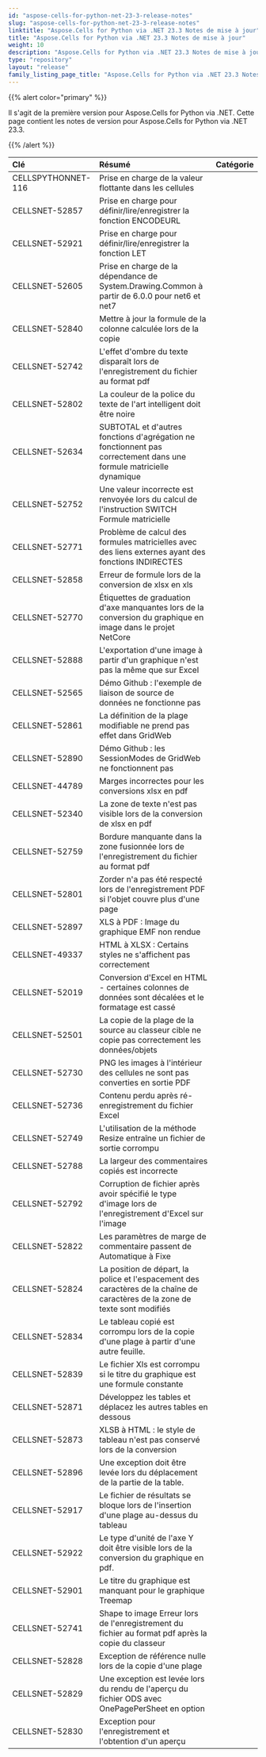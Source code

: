 ```yaml
---
id: "aspose-cells-for-python-net-23-3-release-notes"
slug: "aspose-cells-for-python-net-23-3-release-notes"
linktitle: "Aspose.Cells for Python via .NET 23.3 Notes de mise à jour"
title: "Aspose.Cells for Python via .NET 23.3 Notes de mise à jour"
weight: 10
description: "Aspose.Cells for Python via .NET 23.3 Notes de mise à jour – the latest updates and fixes."
type: "repository"
layout: "release"
family_listing_page_title: "Aspose.Cells for Python via .NET 23.3 Notes de mise à jour"
---
```

{{% alert color="primary" %}} 

Il s'agit de la première version pour Aspose.Cells for Python via .NET.
Cette page contient les notes de version pour Aspose.Cells for Python via .NET 23.3.

{{% /alert %}} 

|**Clé**|**Résumé**|**Catégorie**|
| :- | :- | :- |
|CELLSPYTHONNET-116|Prise en charge de la valeur flottante dans les cellules|
|CELLSNET-52857|Prise en charge pour définir/lire/enregistrer la fonction ENCODEURL|
|CELLSNET-52921|Prise en charge pour définir/lire/enregistrer la fonction LET|
|CELLSNET-52605|Prise en charge de la dépendance de System.Drawing.Common à partir de 6.0.0 pour net6 et net7|
|CELLSNET-52840|Mettre à jour la formule de la colonne calculée lors de la copie|
|CELLSNET-52742|L'effet d'ombre du texte disparaît lors de l'enregistrement du fichier au format pdf|
|CELLSNET-52802|La couleur de la police du texte de l'art intelligent doit être noire|
|CELLSNET-52634| SUBTOTAL et d'autres fonctions d'agrégation ne fonctionnent pas correctement dans une formule matricielle dynamique|
|CELLSNET-52752|Une valeur incorrecte est renvoyée lors du calcul de l'instruction SWITCH Formule matricielle|
|CELLSNET-52771|Problème de calcul des formules matricielles avec des liens externes ayant des fonctions INDIRECTES|
|CELLSNET-52858| Erreur de formule lors de la conversion de xlsx en xls|
|CELLSNET-52770|Étiquettes de graduation d'axe manquantes lors de la conversion du graphique en image dans le projet NetCore|
|CELLSNET-52888|L'exportation d'une image à partir d'un graphique n'est pas la même que sur Excel|
|CELLSNET-52565| Démo Github : l'exemple de liaison de source de données ne fonctionne pas|
|CELLSNET-52861|La définition de la plage modifiable ne prend pas effet dans GridWeb|
|CELLSNET-52890|Démo Github : les SessionModes de GridWeb ne fonctionnent pas|
|CELLSNET-44789|Marges incorrectes pour les conversions xlsx en pdf|
|CELLSNET-52340|La zone de texte n'est pas visible lors de la conversion de xlsx en pdf|
|CELLSNET-52759|Bordure manquante dans la zone fusionnée lors de l'enregistrement du fichier au format pdf|
|CELLSNET-52801|Zorder n'a pas été respecté lors de l'enregistrement PDF si l'objet couvre plus d'une page|
|CELLSNET-52897|XLS à PDF : Image du graphique EMF non rendue|
|CELLSNET-49337|HTML à XLSX : Certains styles ne s'affichent pas correctement|
|CELLSNET-52019| Conversion d'Excel en HTML - certaines colonnes de données sont décalées et le formatage est cassé|
|CELLSNET-52501|La copie de la plage de la source au classeur cible ne copie pas correctement les données/objets|
|CELLSNET-52730|PNG les images à l'intérieur des cellules ne sont pas converties en sortie PDF|
|CELLSNET-52736|Contenu perdu après ré-enregistrement du fichier Excel|
|CELLSNET-52749|L'utilisation de la méthode Resize entraîne un fichier de sortie corrompu|
|CELLSNET-52788|La largeur des commentaires copiés est incorrecte|
|CELLSNET-52792|Corruption de fichier après avoir spécifié le type d'image lors de l'enregistrement d'Excel sur l'image|
|CELLSNET-52822|Les paramètres de marge de commentaire passent de Automatique à Fixe|
|CELLSNET-52824|La position de départ, la police et l'espacement des caractères de la chaîne de caractères de la zone de texte sont modifiés|
|CELLSNET-52834|Le tableau copié est corrompu lors de la copie d'une plage à partir d'une autre feuille.|
|CELLSNET-52839|Le fichier Xls est corrompu si le titre du graphique est une formule constante|
|CELLSNET-52871| Développez les tables et déplacez les autres tables en dessous|
|CELLSNET-52873|XLSB à HTML : le style de tableau n'est pas conservé lors de la conversion|
|CELLSNET-52896|Une exception doit être levée lors du déplacement de la partie de la table.|
|CELLSNET-52917|Le fichier de résultats se bloque lors de l'insertion d'une plage au-dessus du tableau|
|CELLSNET-52922|Le type d'unité de l'axe Y doit être visible lors de la conversion du graphique en pdf.|
|CELLSNET-52901| Le titre du graphique est manquant pour le graphique Treemap|
|CELLSNET-52741|Shape to image Erreur lors de l'enregistrement du fichier au format pdf après la copie du classeur|
|CELLSNET-52828|Exception de référence nulle lors de la copie d'une plage|
|CELLSNET-52829|Une exception est levée lors du rendu de l'aperçu du fichier ODS avec OnePagePerSheet en option|
|CELLSNET-52830|Exception pour l'enregistrement et l'obtention d'un aperçu|
